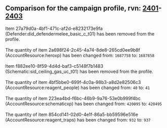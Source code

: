 ## Comparison for the campaign profile, rvn: [2401](https://github.com/PRO100KatYT/FortniteProfileRevisions/tree/main/profiles/campaign/2401%20campaign.json)-[2403](https://github.com/PRO100KatYT/FortniteProfileRevisions/tree/main/profiles/campaign/2403%20campaign.json)

Item 27a79d0a-4bf1-471c-af2d-e8232173e9fa (Defender:did_defendermelee_basic_c_t01) has been removed from the profile.
<br><br>
The quantity of item 2a698f24-2c45-4a74-8de8-265cd0ee9b8f (AccountResource:heroxp) has been changed from: `1687758` to: `1687858`
<br><br>
Item f882ee10-8f59-4d4d-baf3-c5148f7b1483 (Schematic:sid_ceiling_gas_uc_t01) has been removed from the profile.
<br><br>
The quantity of item 4bf5bbe0-699f-4c0a-98b3-a8d2e82506c3 (AccountResource:reagent_people) has been changed from: `40` to: `41`
<br><br>
The quantity of item 223ea4bd-f6bc-46b9-9a76-53e0b999f4bc (AccountResource:schematicxp) has been changed from: `420095` to: `420495`
<br><br>
The quantity of item 854cd141-02d0-4e1f-86a5-bb59596e516e (AccountResource:reagent_traps) has been changed from: `932` to: `937`
<br><br>
